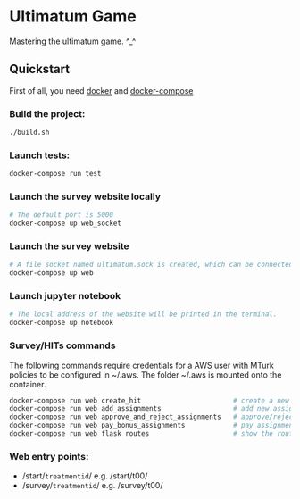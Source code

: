 # Ultimatum Game

Mastering the ultimatum game. ^_^



## Quickstart

First of all, you need [docker](https://docs.docker.com/install/) and [docker-compose](https://docs.docker.com/compose/install/)

### Build the project:
```bash
./build.sh
```

### Launch tests:
```bash
docker-compose run test
```

### Launch the survey website locally
```bash
# The default port is 5000
docker-compose up web_socket
```

### Launch the survey website
```bash
# A file socket named ultimatum.sock is created, which can be connected to a nginx/apache
docker-compose up web
```

### Launch jupyter notebook
```bash
# The local address of the website will be printed in the terminal.
docker-compose up notebook
```

### Survey/HITs commands
The following commands require credentials for a AWS user with MTurk policies to be configured in ~/.aws. The folder ~/.aws is mounted onto the container.
```bash
docker-compose run web create_hit                       # create a new mturk HIT
docker-compose run web add_assignments                  # add new assignments to a given task
docker-compose run web approve_and_reject_assignments   # approve/reject assignments and and pay assignments bonus
docker-compose run web pay_bonus_assignments            # pay assignments bonus
docker-compose run web flask routes                     # show the routes for the app.
```

### Web entry points:
- /start/`treatmentid`/ e.g. /start/t00/
- /survey/`treatmentid`/ e.g. /survey/t00/
